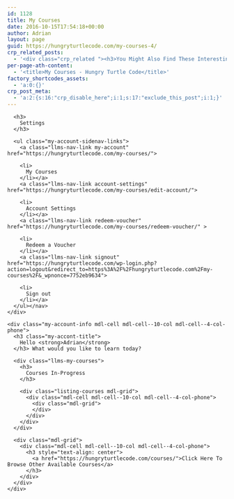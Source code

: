 ```yaml
---
id: 1128
title: My Courses
date: 2016-10-15T17:54:18+00:00
author: Adrian
layout: page
guid: https://hungryturtlecode.com/my-courses-4/
crp_related_posts:
  - '<div class="crp_related "><h3>You Might Also Find These Interesting...</h3><ul><li><a href="https://hungryturtlecode.com/courses-2/"    ><img src="https://hungryturtlecode.com/wp-content/plugins/contextual-related-posts/default.png" alt="Courses" title="Courses" width="150" height="150" class="crp_thumb crp_default" /><div class="crp_title">Courses</div></a></li><li><a href="https://hungryturtlecode.com/code-projects/angular-quiz-app/24-finished-angular-project/"    ><img src="https://res.cloudinary.com/djxscnpzf/image/upload/c_scale,w_180/c_crop,h_180,w_180,x_0,y_0/h_150,w_150/v1463932403/Angular-quiz-part-24_l0q3sc.jpg" alt="AngularJS Quiz App Tutorial Part 24 – The Finished App" title="AngularJS Quiz App Tutorial Part 24 – The Finished App" width="150" height="150" class="crp_thumb crp_featured" /><div class="crp_title">AngularJS Quiz App Tutorial Part 24 – The Finished App</div></a></li></ul><div class="crp_clear"></div></div>'
per-page-ath-content:
  - '<title>My Courses - Hungry Turtle Code</title>'
factory_shortcodes_assets:
  - 'a:0:{}'
crp_post_meta:
  - 'a:2:{s:16:"crp_disable_here";i:1;s:17:"exclude_this_post";i:1;}'
---
```

<div class="lifterlms">
  <div class="my-account-container mdl-grid">
    <div class="my-account-sidenav mdl-cell mdl-cell--2-col mdl-cell--4-col-phone mdl-cell--8-col-tablet">
      <nav class="account-links"> 
      
      <h3>
        Settings
      </h3>
      
      <ul class="my-account-sidenav-links">
        <a class="llms-nav-link my-account" href="https://hungryturtlecode.com/my-courses/">
        
        <li>
          My Courses
        </li></a> 
        <a class="llms-nav-link account-settings" href="https://hungryturtlecode.com/my-courses/edit-account/">
        
        <li>
          Account Settings
        </li></a> 
        <a class="llms-nav-link redeem-voucher" href="https://hungryturtlecode.com/my-courses/redeem-voucher/" >
        
        <li>
          Redeem a Voucher
        </li></a> 
        <a class="llms-nav-link signout" href="https://hungryturtlecode.com/wp-login.php?action=logout&redirect_to=https%3A%2F%2Fhungryturtlecode.com%2Fmy-courses%2F&_wpnonce=7752eb9634">
        
        <li>
          Sign out
        </li></a>
      </ul></nav>
    </div>
    
    <div class="my-account-info mdl-cell mdl-cell--10-col mdl-cell--4-col-phone">
      <h3 class="my-accont-title">
        Hello <strong>Adrian</strong>
      </h3> What would you like to learn today? 
      
      <div class="llms-my-courses">
        <h3>
          Courses In-Progress
        </h3>
        
        <div class="listing-courses mdl-grid">
          <div class="mdl-cell mdl-cell--10-col mdl-cell--4-col-phone">
            <div class="mdl-grid">
            </div>
          </div>
        </div>
      </div>
      
      <div class="mdl-grid">
        <div class="mdl-cell mdl-cell--10-col mdl-cell--4-col-phone">
          <h3 style="text-align: center">
            <a href="https://hungryturtlecode.com/courses/">Click Here To Browse Other Available Courses</a>
          </h3>
        </div>
      </div>
    </div>
  </div>